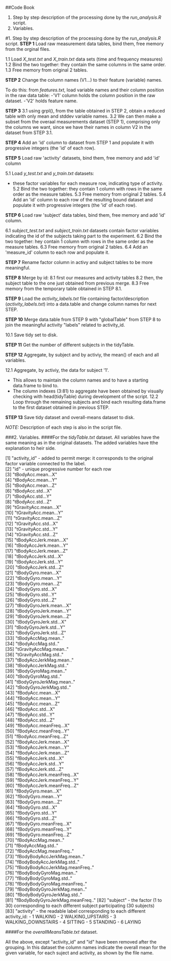 ##Code Book
1. Step by step description of the processing done by the *run_analysis.R* script.
2. Variables.

#1. Step by step description of the processing done by the *run_analysis.R* script.
**STEP 1**
Load raw measurement data tables, bind them, free memory from the orginal files.

1.1 Load *X_test.txt* and *X_train.txt* data sets (time and frequency measures)
1.2 Bind the two together: they contain the same columns in the same order.
1.3 Free memory from original 2 tables.

**STEP 2**
Change the column names (V1...) to their feature (variable) names.

To do this: from *features.txt*, load variable names and their column position in the raw data table:
-'V1' column holds the column position in the raw dataset.
-'V2' holds feature name.

**STEP 3**
3.1 using grpl(), from the table obtained in STEP 2, obtain a reduced table with only mean and stddev variable names.
3.2 We can then make a subset from the overaal measurements dataset (STEP 1), comprising
only the columns we want, since we have their names in column V2 in the dataset from STEP 3.1.

**STEP 4**
Add an 'id' column to dataset from STEP 1 and populate it with progressive integers (the 'id' of each row).

**STEP 5**
Load raw 'activity' datasets, bind them, free memory and add 'id' column

5.1 Load *y_test.txt* and *y_train.txt* datasets:
- these factor variables for each measure row, indicating type of activity.
5.2 Bind the two together: they contain 1 column with rows in the same order as the measure tables.
5.3 Free memory from original 2 tables.
5.4 Add an 'id' column to each row of the resulting bound dataset and populate it with progressive integers (the 'id' of each row).

**STEP 6**
Load raw 'subject' data tables, bind them, free memory and add 'id' column.

6.1 *subject_test.txt* and *subject_train.txt* datasets contain factor variables indicating the id of the subjects taking part to the experiment.
6.2 Bind the two together: hey contain 1 column with rows in the same order as the measure tables.
6.3 Free memory from original 2 tables.
6.4 Add an 'measure_id' column to each row and populate it.

**STEP 7**
Rename factor column in activy and subject tables to be more meaningful.

**STEP 8**
Merge by id: 
8.1 first our measures and activity tables
8.2 then, the subject table to the one just obtained from previous merge.
8.3 Free memory from the temporary table obtained in STEP 8.1.

**STEP 9**
Load the *activity_labels.txt* file containing factor/description (*activity_labels.txt*) into a data.table and change column names for next STEP.

**STEP 10**
Merge data.table from STEP 9 with "globalTable" from STEP 8 to join the meaningful activity "labels" related to activity_id.

10.1 Save tidy set to disk.

**STEP 11**
Get the number of different subjects in the tidyTable.

**STEP 12**
Aggregate, by subject and by activiy, the mean() of each and all variables.

12.1 Aggregate, by activiy, the data for subject '1'.
- This allows to maintain the column names and to have a starting data.frame to bind to.
- The column indexes (3:81) to aggregate have been obtained by visually checking with head(tidyTable) during development of the script.
12.2 Loop through the remaining subjects and bind each resulting data.frame to the first dataset obtained in previous STEP.

**STEP 13**
Save tidy dataset and overall-means dataset to disk.

*NOTE:*
Description of each step is also in the script file.


###2. Variables.
####For the *tidyTable.txt* dataset.
All variables have the same meaning as in the original datasets.
The added variables have tthe explanation to heir side.

[1] "activity_id" - added to permit merge: it corresponds to the original factor variable connected to the label.                   
[2] "id" - unique progressive number for each row                           
[3] "tBodyAcc.mean...X"               
[4] "tBodyAcc.mean...Y"              
[5] "tBodyAcc.mean...Z"               
[6] "tBodyAcc.std...X"               
[7] "tBodyAcc.std...Y"                
[8] "tBodyAcc.std...Z"               
[9] "tGravityAcc.mean...X"            
[10] "tGravityAcc.mean...Y"           
[11] "tGravityAcc.mean...Z"            
[12] "tGravityAcc.std...X"            
[13] "tGravityAcc.std...Y"            
[14] "tGravityAcc.std...Z"            
[15] "tBodyAccJerk.mean...X"           
[16] "tBodyAccJerk.mean...Y"          
[17] "tBodyAccJerk.mean...Z"           
[18] "tBodyAccJerk.std...X"           
[19] "tBodyAccJerk.std...Y"            
[20] "tBodyAccJerk.std...Z"           
[21] "tBodyGyro.mean...X"              
[22] "tBodyGyro.mean...Y"             
[23] "tBodyGyro.mean...Z"              
[24] "tBodyGyro.std...X"              
[25] "tBodyGyro.std...Y"               
[26] "tBodyGyro.std...Z"              
[27] "tBodyGyroJerk.mean...X"          
[28] "tBodyGyroJerk.mean...Y"         
[29] "tBodyGyroJerk.mean...Z"          
[30] "tBodyGyroJerk.std...X"          
[31] "tBodyGyroJerk.std...Y"           
[32] "tBodyGyroJerk.std...Z"          
[33] "tBodyAccMag.mean.."              
[34] "tBodyAccMag.std.."              
[35] "tGravityAccMag.mean.."           
[36] "tGravityAccMag.std.."           
[37] "tBodyAccJerkMag.mean.."          
[38] "tBodyAccJerkMag.std.."          
[39] "tBodyGyroMag.mean.."             
[40] "tBodyGyroMag.std.."             
[41] "tBodyGyroJerkMag.mean.."         
[42] "tBodyGyroJerkMag.std.."         
[43] "fBodyAcc.mean...X"               
[44] "fBodyAcc.mean...Y"              
[45] "fBodyAcc.mean...Z"               
[46] "fBodyAcc.std...X"               
[47] "fBodyAcc.std...Y"                
[48] "fBodyAcc.std...Z"               
[49] "fBodyAcc.meanFreq...X"           
[50] "fBodyAcc.meanFreq...Y"          
[51] "fBodyAcc.meanFreq...Z"           
[52] "fBodyAccJerk.mean...X"          
[53] "fBodyAccJerk.mean...Y"           
[54] "fBodyAccJerk.mean...Z"          
[55] "fBodyAccJerk.std...X"            
[56] "fBodyAccJerk.std...Y"           
[57] "fBodyAccJerk.std...Z"            
[58] "fBodyAccJerk.meanFreq...X"      
[59] "fBodyAccJerk.meanFreq...Y"       
[60] "fBodyAccJerk.meanFreq...Z"      
[61] "fBodyGyro.mean...X"              
[62] "fBodyGyro.mean...Y"             
[63] "fBodyGyro.mean...Z"              
[64] "fBodyGyro.std...X"              
[65] "fBodyGyro.std...Y"              
[66] "fBodyGyro.std...Z"              
[67] "fBodyGyro.meanFreq...X"          
[68] "fBodyGyro.meanFreq...Y"         
[69] "fBodyGyro.meanFreq...Z"          
[70] "fBodyAccMag.mean.."             
[71] "fBodyAccMag.std.."               
[72] "fBodyAccMag.meanFreq.."         
[73] "fBodyBodyAccJerkMag.mean.."      
[74] "fBodyBodyAccJerkMag.std.."      
[75] "fBodyBodyAccJerkMag.meanFreq.."  
[76] "fBodyBodyGyroMag.mean.."        
[77] "fBodyBodyGyroMag.std.."          
[78] "fBodyBodyGyroMag.meanFreq.."    
[79] "fBodyBodyGyroJerkMag.mean.."     
[80] "fBodyBodyGyroJerkMag.std.."     
[81] "fBodyBodyGyroJerkMag.meanFreq.."
[82] "subject"  - the factor (1 to 30) corresponding to each different subject participating (30 subjects)                      
[83] "activity" - the readable label corresponding to each different activity_id:
      - 1 WALKING 
      - 2 WALKING_UPSTAIRS
      - 3 WALKING_DOWNSTAIRS
      - 4 SITTING
      - 5 STANDING
      - 6 LAYING


####For the *overallMeansTable.txt* dataset.

All the above, except "activity_id" and "id" have been removed after the grouping.
In this dataset the column names indicate the overall mean for the given variable,
for each suject and activity, as shown by the file name.